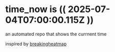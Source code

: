 # time_now is (( 2025-07-04T07:00:00.115Z ))

an automated repo that shows the currnent time

inspired by [breakingheatmap](https://github.com/breakingheatmap/breakingheatmap)